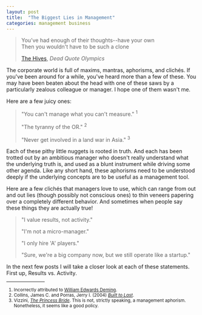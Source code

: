 ```yaml
---
layout: post
title:  "The Biggest Lies in Management"
categories: management business
---
```

> You’ve had enough of their thoughts--have your own <br />
> Then you wouldn't have to be such a clone
>
> [The Hives](http://www.thehivesbroadcastingservice.com), <cite>Dead Quote Olympics<cite>

The corporate world is full of maxims, mantras, aphorisms, and clichés. 
If you've been around for a while, you've heard more than a few of these. 
You may have been beaten about the head with one of these saws by a 
particularly zealous colleague or manager. I hope one of them wasn't me.

Here are a few juicy ones:

> "You can't manage what you can't measure." <sup>1</sup>
>
> "The tyranny of the OR." <sup>2</sup>
>
> "Never get involved in a land war in Asia." <sup>3</sup>

Each of these pithy little nuggets is rooted in truth. And each has been
trotted out by an ambitious manager who doesn't really understand what the
underlying truth is, and used as a blunt instrument 
while driving some other agenda. Like any short hand, these aphorisms need
to be understood deeply if the underlying concepts are to be useful as a
management tool.

Here are a few clichés that managers love to use, which can range from out and out
lies (though possibly not conscious ones) to thin veneers papering over a 
completely different behavior. And sometimes when people say these
things they are actually true!

> "I value results, not activity."
>
> "I'm not a micro-manager."
>
> "I only hire 'A' players."
>
> "Sure, we're a big company now, but we still operate like a startup."

In the next few posts I will take a closer look at each of these statements.
First up, Results vs. Activity.

<hr width="20%" />
<small>
	
1. Incorrectly attributed to [William Edwards Deming](http://en.wikipedia.org/wiki/W._Edwards_Deming).
2. Collins, James C. and Porras, Jerry I. (2004) [<cite>Built to Last</cite>](http://amzn.com/0060516402).
3. Vizzini, [<cite>The Princess Bride</cite>](http://www.imdb.com/title/tt0093779). This is not, strictly speaking, a management aphorism. Nonetheless, it seems like a good policy.

</small>